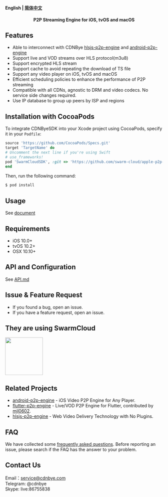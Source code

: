 **English | [简体中文](Readme_zh.md)**

<h4 align="center">P2P Streaming Engine for iOS, tvOS and macOS</h4>

## Features
- Able to interconnect with CDNBye [hlsjs-p2p-engine](https://github.com/cdnbye/hlsjs-p2p-engine) and [android-p2p-engine](https://github.com/cdnbye/android-p2p-engine)
- Support live and VOD streams over HLS protocol(m3u8)
- Support encrypted HLS stream
- Support cache to avoid repeating the download of TS file
- Support any video player on iOS, tvOS and macOS
- Efficient scheduling policies to enhance the performance of P2P streaming
- Compatible with all CDNs, agnostic to DRM and video codecs. No service side changes required.
- Use IP database to group up peers by ISP and regions

## Installation with CocoaPods
To integrate CDNByeSDK into your Xcode project using CocoaPods, specify it in your `Podfile`:
```ruby
source 'https://github.com/CocoaPods/Specs.git'
target 'TargetName' do
# Uncomment the next line if you're using Swift
# use_frameworks!
pod 'SwarmCloudSDK', :git => 'https://github.com/swarm-cloud/apple-p2p-engine', :tag => '2.0.0'
end
```

Then, run the following command:

```bash
$ pod install
```

## Usage
See [document](https://p2p.cdnbye.com/en/views/ios/v2/usage.html)

## Requirements
- iOS 10.0+
- tvOS 10.2+
- OSX 10.10+

## API and Configuration
See [API.md](https://p2p.cdnbye.com/en/views/ios/v2/API.html)

## Issue & Feature Request
- If you found a bug, open an issue.
- If you have a feature request, open an issue.

## They are using SwarmCloud
[<img src="https://cdnbye.oss-cn-beijing.aliyuncs.com/pic/dxxw.png" width="120">](https://apps.apple.com/cn/app/%E5%A4%A7%E8%B1%A1%E6%96%B0%E9%97%BB-%E6%B2%B3%E5%8D%97%E7%83%AD%E7%82%B9%E6%96%B0%E9%97%BB%E8%B5%84%E8%AE%AF/id1463164699)

## Related Projects
- [android-p2p-engine](https://github.com/cdnbye/android-p2p-engine) -  iOS Video P2P Engine for Any Player.
- [flutter-p2p-engine](https://github.com/cdnbye/flutter-p2p-engine) - Live/VOD P2P Engine for Flutter, contributed by [mjl0602](https://github.com/mjl0602).
- [hlsjs-p2p-engine](https://github.com/cdnbye/hlsjs-p2p-engine) - Web Video Delivery Technology with No Plugins.

## FAQ
We have collected some [frequently asked questions](https://p2p.cdnbye.com/en/views/FAQ.html). Before reporting an issue, please search if the FAQ has the answer to your problem.

## Contact Us
Email：service@cdnbye.com
<br>
Telegram: @cdnbye
<br>
Skype: live:86755838

